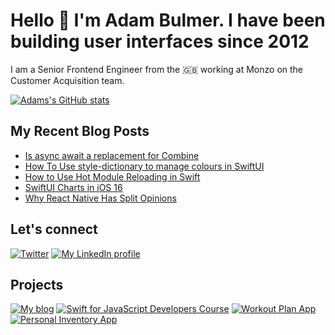 # Hello 👋 I'm Adam Bulmer. I have been building user interfaces since 2012

I am a Senior Frontend Engineer from the 🇬🇧 working at Monzo on the Customer Acquisition team.

[![Adams's GitHub stats](https://github-readme-stats.vercel.app/api?username=mintuz&count_private=true&show_icons=true&theme=highcontrast)](https://github.com/anuraghazra/github-readme-stats)

## My Recent Blog Posts

<!-- BLOG-POST-LIST:START -->
- [Is async await a replacement for Combine](https://www.swiftforjs.dev/blog/async-await-replacement-combine)
- [How To Use style-dictionary to manage colours in SwiftUI](https://www.swiftforjs.dev/blog/style-dictionary-colours-swiftui)
- [How to Use Hot Module Reloading in Swift](https://www.swiftforjs.dev/blog/hot-module-reloading-in-swift)
- [SwiftUI Charts in iOS 16](https://www.swiftforjs.dev/blog/swiftui-charts-wwdc-2022)
- [Why React Native Has Split Opinions](https://www.swiftforjs.dev/blog/why-react-native-split-opinions)
<!-- BLOG-POST-LIST:END -->

## Let's connect

[![Twitter](https://img.shields.io/badge/twitter-blue.svg?&style=for-the-badge&logo=twitter&logoColor=white)](http://twitter.com/mintuz)
[![My LinkedIn profile](https://img.shields.io/badge/linkedin-%230077B5.svg?&style=for-the-badge&logo=linkedin&logoColor=white)](https://www.linkedin.com/in/adambulmer)

## Projects

[![My blog](https://img.shields.io/badge/Personal%20Website-mintuz.com-%234c35ca)](https://mintuz.com)
[![Swift for JavaScript Developers Course](https://img.shields.io/badge/Online%20Course-swiftforjs.dev-%23DB2877)](https://swiftforjs.dev)
[![Workout Plan App](https://img.shields.io/badge/App-workoutplan.app-%234c35ca)](https://workoutplan.app)
[![Personal Inventory App](https://img.shields.io/badge/App-belongings.app-%231d71ec)](https://belongings.app)
